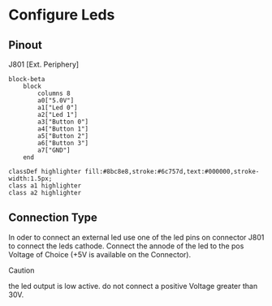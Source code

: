 # Configure Leds

## Pinout
J801 [Ext. Periphery]
```mermaid
block-beta
    block
        columns 8
        a0["5.0V"]
        a1["Led 0"]
        a2["Led 1"]
        a3["Button 0"]
        a4["Button 1"]
        a5["Button 2"]
        a6["Button 3"]
        a7["GND"]
    end

classDef highlighter fill:#8bc8e8,stroke:#6c757d,text:#000000,stroke-width:1.5px;
class a1 highlighter
class a2 highlighter
```

## Connection Type
In oder to connect an external led use one of the led pins on connector J801 to connect the leds cathode.
Connect the annode of the led to the pos Voltage of Choice (+5V is available on the Connector).
> [!Caution]
> the led output is low active.
> do not connect a positive Voltage greater than 30V.